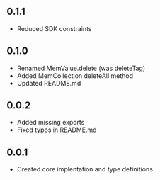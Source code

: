 ## 0.1.1

- Reduced SDK constraints

## 0.1.0

- Renamed MemValue.delete (was deleteTag)
- Added MemCollection deleteAll method
- Updated README.md

## 0.0.2

- Added missing exports
- Fixed typos in README.md

## 0.0.1

- Created core implentation and type definitions
